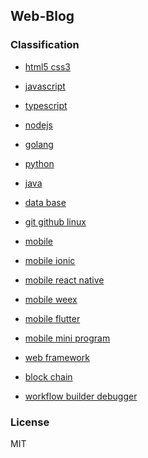 Web-Blog
---

### Classification

- [html5 css3](./html5-css3/README.md)

- [javascript](./javascript/README.md)

- [typescript](./typescript/README.md)

- [nodejs](./nodejs/README.md)

- [golang](./golang/README.md)

- [python](./python/README.md)

- [java](./java/README.md)

- [data base](./data-base/README.md)

- [git github linux](./git-github-linux/README.md)

- [mobile](./mobile/README.md)

- [mobile ionic](./ionic/README.md)

- [mobile react native](./Mobile/CONTENTS/mobile/react-native/README.md)

- [mobile weex](./mobile/CONTENTS/weex/README.md)

- [mobile flutter](./mobile/CONTENTS/flutter/README.md)

- [mobile mini program](./mobile/CONTENTS/mini-program/README.md)

- [web framework](./web-framework/README.md)

- [block chain](./block-chain/README.md)

- [workflow builder debugger](./workflow-builder-debugger/README.md)

### License

MIT